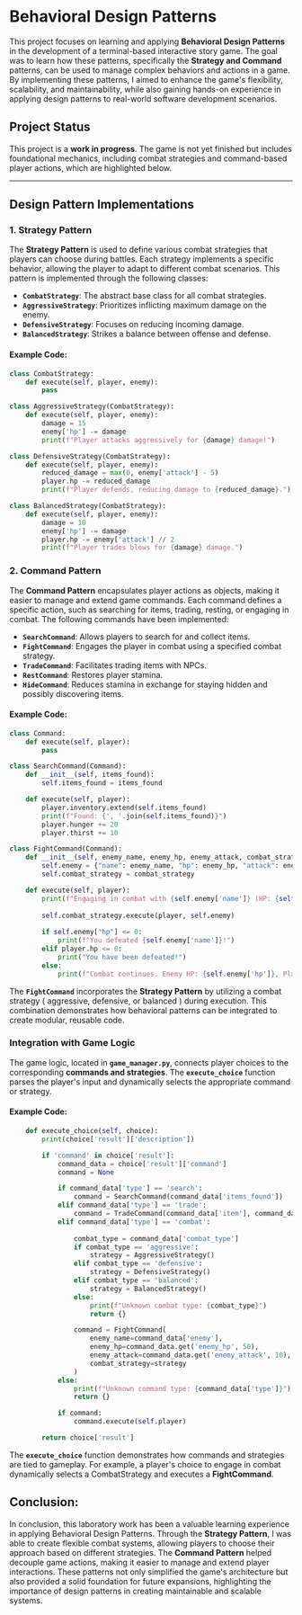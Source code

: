 # Behavioral Design Patterns

This project focuses on learning and applying **Behavioral Design Patterns** in the development of a terminal-based interactive story game. The goal was to learn how these patterns, specifically the **Strategy and Command** patterns, can be used to manage complex behaviors and actions in a game. By implementing these patterns, I aimed to enhance the game's flexibility, scalability, and maintainability, while also gaining hands-on experience in applying design patterns to real-world software development scenarios.

## Project Status

This project is a **work in progress**. The game is not yet finished but includes foundational mechanics, including combat strategies and command-based player actions, which are highlighted below.

---

## Design Pattern Implementations

### 1. Strategy Pattern

The **Strategy Pattern** is used to define various combat strategies that players can choose during battles. Each strategy implements a specific behavior, allowing the player to adapt to different combat scenarios. This pattern is implemented through the following classes:

- **`CombatStrategy`**: The abstract base class for all combat strategies.
- **`AggressiveStrategy`**: Prioritizes inflicting maximum damage on the enemy.
- **`DefensiveStrategy`**: Focuses on reducing incoming damage.
- **`BalancedStrategy`**: Strikes a balance between offense and defense.

#### Example Code:
```python
class CombatStrategy:
    def execute(self, player, enemy):
        pass

class AggressiveStrategy(CombatStrategy):
    def execute(self, player, enemy):
        damage = 15
        enemy['hp'] -= damage
        print(f"Player attacks aggressively for {damage} damage!")

class DefensiveStrategy(CombatStrategy):
    def execute(self, player, enemy):
        reduced_damage = max(0, enemy['attack'] - 5)
        player.hp -= reduced_damage
        print(f"Player defends, reducing damage to {reduced_damage}.")

class BalancedStrategy(CombatStrategy):
    def execute(self, player, enemy):
        damage = 10
        enemy['hp'] -= damage
        player.hp -= enemy['attack'] // 2
        print(f"Player trades blows for {damage} damage.")

```

### 2. Command Pattern

The **Command Pattern** encapsulates player actions as objects, making it easier to manage and extend game commands. Each command defines a specific action, such as searching for items, trading, resting, or engaging in combat. The following commands have been implemented:

- **`SearchCommand`**: Allows players to search for and collect items.
- **`FightCommand`**: Engages the player in combat using a specified combat strategy.
- **`TradeCommand`**: Facilitates trading items with NPCs.
- **`RestCommand`**: Restores player stamina.
- **`HideCommand`**: Reduces stamina in exchange for staying hidden and possibly discovering items.

#### Example Code:
```python
class Command:
    def execute(self, player):
        pass

class SearchCommand(Command):
    def __init__(self, items_found):
        self.items_found = items_found

    def execute(self, player):
        player.inventory.extend(self.items_found)
        print(f"Found: {', '.join(self.items_found)}")
        player.hunger += 20
        player.thirst += 10

class FightCommand(Command):
    def __init__(self, enemy_name, enemy_hp, enemy_attack, combat_strategy):
        self.enemy = {"name": enemy_name, "hp": enemy_hp, "attack": enemy_attack}
        self.combat_strategy = combat_strategy

    def execute(self, player):
        print(f"Engaging in combat with {self.enemy['name']} (HP: {self.enemy['hp']}, Attack: {self.enemy['attack']})")
        
        self.combat_strategy.execute(player, self.enemy)
        
        if self.enemy["hp"] <= 0:
            print(f"You defeated {self.enemy['name']}!")
        elif player.hp <= 0:
            print("You have been defeated!")
        else:
            print(f"Combat continues. Enemy HP: {self.enemy['hp']}, Player HP: {player.hp}")

```
The **`FightCommand`** incorporates the **Strategy Pattern** by utilizing a combat strategy ( aggressive, defensive, or balanced ) during execution. This combination demonstrates how behavioral patterns can be integrated to create modular, reusable code.

### Integration with Game Logic

The game logic, located in **`game_manager.py`**, connects player choices to the corresponding **commands and strategies**. The **`execute_choice`** function parses the player's input and dynamically selects the appropriate command or strategy.

#### Example Code:
```python
    def execute_choice(self, choice):
        print(choice['result']['description'])

        if 'command' in choice['result']:
            command_data = choice['result']['command']
            command = None

            if command_data['type'] == 'search':
                command = SearchCommand(command_data['items_found'])
            elif command_data['type'] == 'trade':
                command = TradeCommand(command_data['item'], command_data.get('price', 0))
            elif command_data['type'] == 'combat':
                
                combat_type = command_data['combat_type']
                if combat_type == 'aggressive':
                    strategy = AggressiveStrategy()
                elif combat_type == 'defensive':
                    strategy = DefensiveStrategy()
                elif combat_type == 'balanced':
                    strategy = BalancedStrategy()
                else:
                    print(f"Unknown combat type: {combat_type}")
                    return {}

                command = FightCommand(
                    enemy_name=command_data['enemy'],
                    enemy_hp=command_data.get('enemy_hp', 50),
                    enemy_attack=command_data.get('enemy_attack', 10),
                    combat_strategy=strategy
                )
            else:
                print(f"Unknown command type: {command_data['type']}")
                return {}

            if command:
                command.execute(self.player)

        return choice['result']
```

The **`execute_choice`** function demonstrates how commands and strategies are tied to gameplay. For example, a player's choice to engage in combat dynamically selects a CombatStrategy and executes a **FightCommand**.

## Conclusion:

In conclusion, this laboratory work has been a valuable learning experience in applying Behavioral Design Patterns. Through the **Strategy Pattern**, I was able to create flexible combat systems, allowing players to choose their approach based on different strategies. The **Command Pattern** helped decouple game actions, making it easier to manage and extend player interactions. These patterns not only simplified the game's architecture but also provided a solid foundation for future expansions, highlighting the importance of design patterns in creating maintainable and scalable systems.
